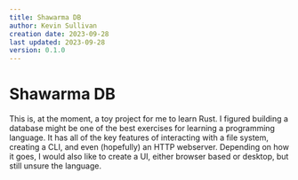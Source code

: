 ```yaml
---
title: Shawarma DB
author: Kevin Sullivan
creation date: 2023-09-28
last updated: 2023-09-28
version: 0.1.0
---
```


# Shawarma DB

This is, at the moment, a toy project for me to learn Rust.
I figured building a database might be one of the best exercises for learning a programming language.
It has all of the key features of interacting with a file system, creating a CLI, and even (hopefully) an HTTP webserver.
Depending on how it goes, I would also like to create a UI, either browser based or desktop, but still unsure the language. 
